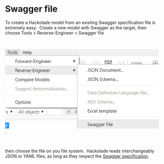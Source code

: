 # Swagger file

To create a Hackolade model from an existing Swagger specification file is extremely easy:&nbsp; Create a new model with Swagger as the target, then choose Tools \> Reverse-Engineer \> Swagger file

&nbsp;

![Swagger reverse-engineering menu](<lib/Swagger%20reverse-engineering%20menu.png>). &nbsp;

&nbsp;

then choose the file on you file system.&nbsp; Hackolade reads interchangeably JSON or YAML files, as long as they respect the [Swagger specification](<https://github.com/OAI/OpenAPI-Specification/blob/master/versions/2.0.md> "target=\"\_blank\"").


